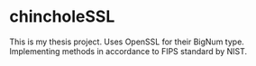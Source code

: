 # chincholeSSL
This is my thesis project. 
Uses OpenSSL for their BigNum type.
Implementing methods in accordance to FIPS standard by NIST.
